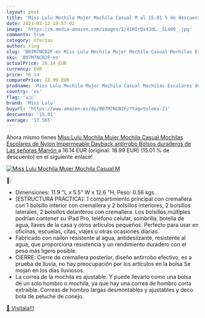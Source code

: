 ```yaml
---
layout: post
title: 'Miss Lulu Mochila Mujer Mochila Casual M al 15.01 % de descuento'
date: 2021-03-12 19:57:02
image: 'https://m.media-amazon.com/images/I/41HIrQx4JdL._SL400_.jpg'
comments: true
category: ofertas
author: ring
slug: 'B07M7NCB2F-es Miss Lulu Mochila Mujer Mochila Casual Mochilas Escolares...'
sku: 'B07M7NCB2F-es'
actualPrice: 16.14 EUR
currency: EUR
price: 16.14
comparePrice: 18.99 EUR
prodname: 'Miss Lulu Mochila Mujer Mochila Casual Mochilas Escolares de Nylon Impermeable Dayback antirrobo Bolsos duraderos de Las señoras  Marrón '
country: 'es'
flag: '🇪🇸'
brand: 'Miss Lulu'
buyurl: 'https://www.amazon.es/dp/B07M7NCB2F/?tag=tolees-21'
descuento: '15.01'
average: '17.565'
---
```


Ahora mismo tienes [Miss Lulu Mochila Mujer Mochila Casual Mochilas Escolares de Nylon Impermeable Dayback antirrobo Bolsos duraderos de Las señoras  Marrón ](https://www.amazon.es/dp/B07M7NCB2F/?tag=tolees-21) a 16.14 EUR (original: 18.99 EUR) (15.01 %  de descuento) en el siguiente enlace!

[![Miss Lulu Mochila Mujer Mochila Casual M](https://m.media-amazon.com/images/I/41HIrQx4JdL._SL400_.jpg)](https://www.amazon.es/dp/B07M7NCB2F/?tag=tolees-21)

🔎:

- Dimensiones: 11.9 "L x 5.5" W x 12.6 "H, Peso: 0.56 kgs.
- [ESTRUCTURA PRÁCTICA]: 1 compartimiento principal con cremallera con 1 bolsillo interior con cremallera y 2 bolsillos interiores, 2 bolsillos laterales, 2 bolsillos delanteros con cremallera. Los bolsillos múltiples podrían contener su iPad Pro, teléfono celular, sombrilla, botella de agua, llaves de la casa y otros artículos pequeños. Perfecto para usar en oficinas, escuelas, citas, viajes u otras ocasiones diarias.
- Fabricado con nailon resistente al agua, antideslizante, resistente al agua, que proporciona resistencia y un rendimiento duradero con el peso más ligero posible.
- CIERRE: Cierre de cremallera posterior, diseño antirrobo efectivo, es a prueba de lluvia, no hay preocupación por los artículos en la bolsa Se mojan en los días lluviosos.
- La correa de la mochila es ajustable. Y puede llevarlo como una bolsa de un solo hombro o mochila, ya que hay una correa de hombro corta extraíble. Correas de hombro largas desmontables y ajustables y deco bola de peluche de conejo.

[🛒 Visítala!!!](https://www.amazon.es/dp/B07M7NCB2F/?tag=tolees-21)

